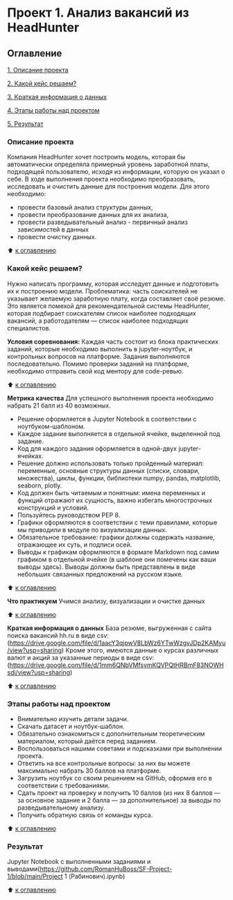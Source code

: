 # Проект 1. Анализ вакансий из HeadHunter

## Оглавление
[1. Описание проекта](#Описание-проекта)

[2. Какой кейс решаем?](#Какой-кейс-решаем?)

[3. Краткая информация о данных](#Краткая-информация-о-данных)

[4. Этапы работы над проектом](#Этапы-работы-над-проектом)

[5. Результат](#Результат)

### Описание проекта
Компания HeadHunter хочет построить модель, которая бы автоматически определяла примерный уровень заработной платы, подходящей пользователю, исходя из информации, которую он указал о себе. В ходе выполнения проекта необходимо преобразовать, исследовать и очистить данные для построения модели. Для этого необходимо:
- провести базовый анализ структуры данных,
- провести преобразование данных для их анализа,
- провести разведывательный анализ - первичный анализ зависимостей в данных
- провести очистку данных.

:arrow_up: [к оглавлению](#Оглавление)


### Какой кейс решаем?
Нужно написать программу, которая исследует данные и подготовить их к построению модели.
Проблематика: часть соискателей не указывает желаемую заработную плату, когда составляет своё резюме.
Это является помехой для рекомендательной системы HeadHunter, которая подбирает соискателям список наиболее подходящих вакансий, а работодателям — список наиболее подходящих специалистов.

**Условия соревнования:**
Каждая часть состоит из блока практических заданий, которые необходимо выполнить в jupyter-ноутбук, и контрольных вопросов на платформе. Задания выполняются последовательно.
Помимо проверки заданий на платформе, необходимо отправить свой код ментору для code-ревью.

:arrow_up: [к оглавлению](#Оглавление)

**Метрика качества**
Для успешного выполнения проекта необходимо набрать 21 балл из 40 возможных.

- Решение оформляется в Jupyter Notebook в соответствии с ноутбуком-шаблоном.
- Каждое задание выполняется в отдельной ячейке, выделенной под задание.
- Код для каждого задания оформляется в одной-двух jupyter-ячейках.
- Решение должно использовать только пройденный материал: переменные, основные структуры данных (списки, словари, множества), циклы, функции, библиотеки numpy, pandas, matplotlib, seaborn, plotly.
- Код должен быть читаемым и понятным: имена переменных и функций отражают их сущность, важно избегать многострочных конструкций и условий.
- Пользуйтесь руководством PEP 8.
- Графики оформляются в соответствии с теми правилами, которые мы приводили в модуле по визуализации данных.
- Обязательное требование: графики должны содержать название, отражающее их суть, и подписи осей.
- Выводы к графикам оформляются в формате Markdown под самим графиком в отдельной ячейке (в шаблоне они помечены как ваши выводы здесь). Выводы должны быть представлены в виде небольших связанных предложений на русском языке.

:arrow_up: [к оглавлению](#Оглавление)

**Что практикуем**
Учимся анализу, визуализации и очистке данных

:arrow_up: [к оглавлению](#Оглавление)

**Краткая информация о данных**
База резюме, выгруженная с сайта поиска вакансий hh.ru в виде csv: (https://drive.google.com/file/d/1aacY3qjpwV8LbWz6YTwWzgvJDp2KAMyu/view?usp=sharing)
Кроме этого, имеются данные о курсах различных валют и акций за указанные периоды в виде csv: (https://drive.google.com/file/d/1mm6QNbVMfsvmKQVPQtHRBmF83NOWHsdi/view?usp=sharing)

:arrow_up: [к оглавлению](#Оглавление)

### Этапы работы над проектом
- Внимательно изучить детали задачи.
- Скачать датасет и ноутбук-шаблон.
- Обязательно ознакомиться с дополнительным теоретическим материалом, который даётся перед заданием.
- Воспользоваться нашими советами и подсказками при выполнении проекта.
- Ответить на все контрольные вопросы: за них вы можете максимально набрать 30 баллов на платформе.
- Загрузить ноутбук со своим решением на GitHub, оформив его в соответствии с требованиями.
- Сдать проект на проверку и получить 10 баллов (из них 8 баллов — за основное задание и 2 балла — за дополнительное) за выводы по разведывательному анализу.
- Получить обратную связь от команды курса.

:arrow_up: [к оглавлению](#Оглавление)

### Результат
Jupyter Notebook с выполненными заданиями и выводами(https://github.com/RomanHuBoss/SF-Project-1/blob/main/Project 1 (Рабинович).ipynb)

:arrow_up: [к оглавлению](#Оглавление)
